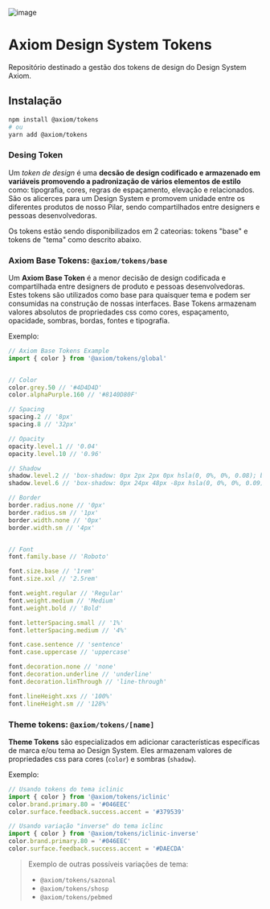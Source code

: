 
![image](https://user-images.githubusercontent.com/9949206/180495595-4c9d4b6a-642d-459f-9361-fd0f4d200658.png)
<!-- TODO: add npm package version badge -->

# **Axiom Design System Tokens**

Repositório destinado a gestão dos tokens de design do Design System Axiom.

## Instalação

```bash
npm install @axiom/tokens
# ou
yarn add @axiom/tokens
```

### Desing Token

Um *token de design* é uma **decsão de design codificado e armazenado em variáveis promovendo a padronização de vários elementos de estilo** como: tipografia, cores, regras de espaçamento, elevação e relacionados. São os alicerces para um Design System e promovem unidade entre os diferentes produtos de nosso Pilar, sendo compartilhados entre designers e pessoas desenvolvedoras.

Os tokens estão sendo disponibilizados em 2 cateorias: tokens "base" e tokens de "tema" como descrito abaixo.

### **Axiom Base Tokens: `@axiom/tokens/base`**

Um **Axiom Base Token** é a menor decisão de design codificada e compartilhada entre designers de produto e pessoas desenvolvedoras. Estes tokens são utilizados como base para quaisquer tema e podem ser consumidas na construção de nossas interfaces.
Base Tokens armazenam valores absolutos de propriedades css como cores, espaçamento, opacidade, sombras, bordas, fontes e tipografia. 

Exemplo:
```ts
// Axiom Base Tokens Example
import { color } from '@axiom/tokens/global'


// Color
color.grey.50 // '#4D4D4D'
color.alphaPurple.160 // '#8140D80F'

// Spacing
spacing.2 // '8px'
spacing.8 // '32px'

// Opacity
opacity.level.1 // '0.04'
opacity.level.10 // '0.96'

// Shadow
shadow.level.2 // 'box-shadow: 0px 2px 2px 0px hsla(0, 0%, 0%, 0.08); box-shadow: 0px 0px 2px 0px hsla(0, 0%, 0%, 0.04);'
shadow.level.6 // 'box-shadow: 0px 24px 48px -8px hsla(0, 0%, 0%, 0.09); box-shadow: 0px 48px 64px -24px hsla(0, 0%, 0%, 0.09);'

// Border
border.radius.none // '0px'
border.radius.sm // '1px'
border.width.none // '0px'
border.width.sm // '4px'


// Font
font.family.base // 'Roboto'

font.size.base // '1rem'
font.size.xxl // '2.5rem'

font.weight.regular // 'Regular'
font.weight.medium // 'Medium'
font.weight.bold // 'Bold'

font.letterSpacing.small // '1%'
font.letterSpacing.medium // '4%'

font.case.sentence // 'sentence'
font.case.uppercase // 'uppercase'

font.decoration.none // 'none'
font.decoration.underline // 'underline'
font.decoration.linThrough // 'line-through'

font.lineHeight.xxs // '100%'
font.lineHeight.sm // '128%'
```


### **Theme tokens: `@axiom/tokens/[name]`**

**Theme Tokens** são especializados em adicionar características específicas de marca e/ou tema ao Design System. Eles armazenam valores de propriedades css para cores (`color`) e sombras (`shadow`).

Exemplo:
```ts
// Usando tokens do tema iclinic
import { color } from '@axiom/tokens/iclinic'
color.brand.primary.80 = '#046EEC'
color.surface.feedback.success.accent = '#379539'

// Usando variação "inverse" do tema iclinc
import { color } from '@axiom/tokens/iclinic-inverse'
color.brand.primary.80 = '#046EEC'
color.surface.feedback.success.accent = '#DAECDA'
```

> Exemplo de outras possíveis variações de tema:
> - `@axiom/tokens/sazonal`
> - `@axiom/tokens/shosp`
> - `@axiom/tokens/pebmed`
